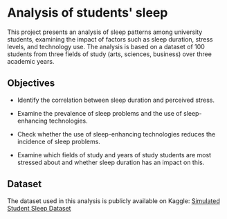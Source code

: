 # Analysis of students' sleep

This project presents an analysis of sleep patterns among university students, examining the impact of factors such as sleep duration, stress levels, and technology use. The analysis is based on a dataset of 100 students from three fields of study (arts, sciences, business) over three academic years.


## Objectives

* Identify the correlation between sleep duration and perceived stress.


* Examine the prevalence of sleep problems and the use of sleep-enhancing technologies.


* Check whether the use of sleep-enhancing technologies reduces the incidence of sleep problems.


* Examine which fields of study and years of study students are most stressed about and whether sleep duration has an impact on this.


## Dataset

The dataset used in this analysis is publicly available on Kaggle:
[Simulated Student Sleep Dataset](https://www.kaggle.com/datasets/valencaycodes/simulated-student-sleep-dataset)
